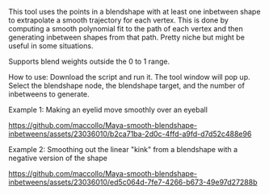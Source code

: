 This tool uses the points in a blendshape with at least one inbetween shape to extrapolate a smooth trajectory for each vertex. This is done by computing a smooth polynomial fit to the path of each vertex and then generating inbetween shapes from that path. Pretty niche but might be useful in some situations.

Supports blend weights outside the 0 to 1 range.

How to use: Download the script and run it. The tool window will pop up. Select the blendshape node, the blendshape target, and the number of inbetweens to generate.


Example 1: Making an eyelid move smoothly over an eyeball



https://github.com/maccollo/Maya-smooth-blendshape-inbetweens/assets/23036010/b2ca71ba-2d0c-4ffd-a9fd-d7d52c488e96



Example 2: Smoothing out the linear "kink" from a blendshape with a negative version of the shape 




https://github.com/maccollo/Maya-smooth-blendshape-inbetweens/assets/23036010/ed5c064d-7fe7-4266-b673-49e97d27288b

